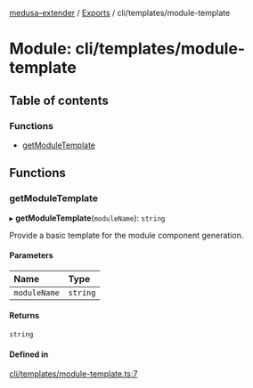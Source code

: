 [medusa-extender](../README.md) / [Exports](../modules.md) / cli/templates/module-template

# Module: cli/templates/module-template

## Table of contents

### Functions

- [getModuleTemplate](cli_templates_module_template.md#getmoduletemplate)

## Functions

### getModuleTemplate

▸ **getModuleTemplate**(`moduleName`): `string`

Provide a basic template for the module component generation.

#### Parameters

| Name | Type |
| :------ | :------ |
| `moduleName` | `string` |

#### Returns

`string`

#### Defined in

[cli/templates/module-template.ts:7](https://github.com/adrien2p/medusa-extender/blob/03cec4f/src/cli/templates/module-template.ts#L7)
